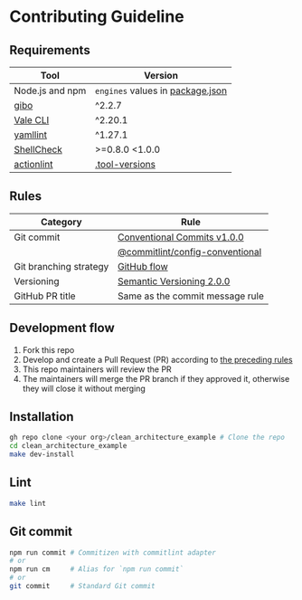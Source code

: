 # Contributing Guideline

## Requirements

| Tool                                                        | Version                                          |
| ----------------------------------------------------------- | ------------------------------------------------ |
| Node.js and npm                                             | `engines` values in [package.json](package.json) |
| [gibo](https://github.com/simonwhitaker/gibo#readme)        | ^2.2.7                                           |
| [Vale CLI](https://vale.sh/)                                | ^2.20.1                                          |
| [yamllint](https://yamllint.readthedocs.io/)                | ^1.27.1                                          |
| [ShellCheck](https://github.com/koalaman/shellcheck#readme) | >=0.8.0 <1.0.0                                   |
| [actionlint](https://github.com/rhysd/actionlint#readme)    | [.tool-versions](.tool-versions)                 |

## Rules

| Category               | Rule                                                                                                                                       |
| ---------------------- | ------------------------------------------------------------------------------------------------------------------------------------------ |
| Git commit             | [Conventional Commits v1.0.0](https://www.conventionalcommits.org/en/v1.0.0/)                                                              |
|                        | [@commitlint/config-conventional](https://github.com/conventional-changelog/commitlint/tree/master/@commitlint/config-conventional#readme) |
| Git branching strategy | [GitHub flow](https://docs.github.com/en/get-started/quickstart/github-flow)                                                               |
| Versioning             | [Semantic Versioning 2.0.0](https://semver.org/spec/v2.0.0.html)                                                                           |
| GitHub PR title        | Same as the commit message rule                                                                                                            |

## Development flow

1. Fork this repo
2. Develop and create a Pull Request (PR) according to [the preceding rules](#rules)
3. This repo maintainers will review the PR
4. The maintainers will merge the PR branch if they approved it, otherwise they will close it without merging

## Installation

```sh
gh repo clone <your org>/clean_architecture_example # Clone the repo
cd clean_architecture_example
make dev-install
```

## Lint

```sh
make lint
```

## Git commit

```sh
npm run commit # Commitizen with commitlint adapter
# or
npm run cm     # Alias for `npm run commit`
# or
git commit     # Standard Git commit
```
